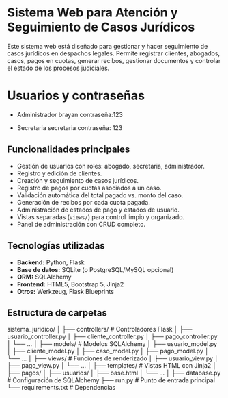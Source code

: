 #  Sistema Web para Atención y Seguimiento de Casos Jurídicos

Este sistema web está diseñado para gestionar y hacer seguimiento de casos jurídicos en despachos legales. Permite registrar clientes, abogados, casos, pagos en cuotas, generar recibos, gestionar documentos y controlar el estado de los procesos judiciales.

# Usuarios y contraseñas

- Administrador
  brayan  contraseña:123

- Secretaria
  secretaria   contraseña: 123

##  Funcionalidades principales

- Gestión de usuarios con roles: abogado, secretaria, administrador.
- Registro y edición de clientes.
- Creación y seguimiento de casos jurídicos.
- Registro de pagos por cuotas asociados a un caso.
- Validación automática del total pagado vs. monto del caso.
- Generación de recibos por cada cuota pagada.
- Administración de estados de pago y estados de usuario.
- Vistas separadas (`views/`) para control limpio y organizado.
- Panel de administración con CRUD completo.

##  Tecnologías utilizadas

- **Backend:** Python, Flask
- **Base de datos:** SQLite (o PostgreSQL/MySQL opcional)
- **ORM:** SQLAlchemy
- **Frontend:** HTML5, Bootstrap 5, Jinja2
- **Otros:** Werkzeug, Flask Blueprints

##  Estructura de carpetas

sistema_juridico/
│
├── controllers/ # Controladores Flask
│ ├── usuario_controller.py
│ ├── cliente_controller.py
│ ├── pago_controller.py
│ └── ...
│
├── models/ # Modelos SQLAlchemy
│ ├── usuario_model.py
│ ├── cliente_model.py
│ ├── caso_model.py
│ ├── pago_model.py
│ └── ...
│
├── views/ # Funciones de renderizado
│ ├── usuario_view.py
│ ├── pago_view.py
│ └── ...
│
├── templates/ # Vistas HTML con Jinja2
│ ├── pagos/
│ ├── usuarios/
│ ├── base.html
│ └── ...
│
├── database.py # Configuración de SQLAlchemy
├── run.py # Punto de entrada principal
└── requirements.txt # Dependencias